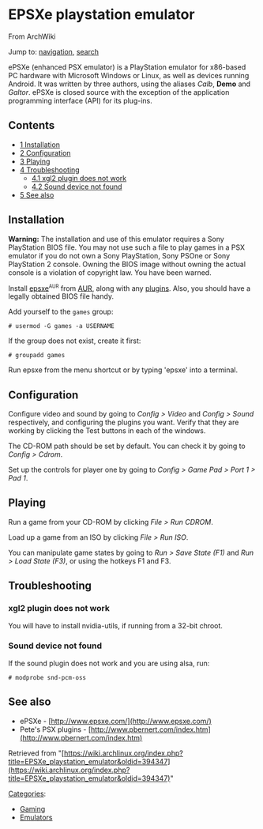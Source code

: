 # EPSXe playstation emulator

From ArchWiki

Jump to: [navigation](#column-one), [search](#searchInput)

ePSXe (enhanced PSX emulator) is a PlayStation emulator for x86-based PC hardware with Microsoft Windows or Linux, as well as devices running Android. It was written by three authors, using the aliases _Calb_, __Demo__ and _Galtor_. ePSXe is closed source with the exception of the application programming interface (API) for its plug-ins.

## Contents

*   [1 Installation](#Installation)
*   [2 Configuration](#Configuration)
*   [3 Playing](#Playing)
*   [4 Troubleshooting](#Troubleshooting)
    *   [4.1 xgl2 plugin does not work](#xgl2_plugin_does_not_work)
    *   [4.2 Sound device not found](#Sound_device_not_found)
*   [5 See also](#See_also)

## Installation

**Warning:** The installation and use of this emulator requires a Sony PlayStation BIOS file. You may not use such a file to play games in a PSX emulator if you do not own a Sony PlayStation, Sony PSOne or Sony PlayStation 2 console. Owning the BIOS image without owning the actual console is a violation of copyright law. You have been warned.

Install [epsxe](https://aur.archlinux.org/packages/epsxe/)<sup><small>AUR</small></sup> from [AUR](/index.php/AUR "AUR"), along with any [plugins](https://aur.archlinux.org/packages.php?K=epsxe-plugin). Also, you should have a legally obtained BIOS file handy.

Add yourself to the `games` group:

```
# usermod -G games -a USERNAME

```

If the group does not exist, create it first:

```
# groupadd games

```

Run epsxe from the menu shortcut or by typing 'epsxe' into a terminal.

## Configuration

Configure video and sound by going to _Config > Video_ and _Config > Sound_ respectively, and configuring the plugins you want. Verify that they are working by clicking the Test buttons in each of the windows.

The CD-ROM path should be set by default. You can check it by going to _Config > Cdrom_.

Set up the controls for player one by going to _Config > Game Pad > Port 1 > Pad 1_.

## Playing

Run a game from your CD-ROM by clicking _File > Run CDROM_.

Load up a game from an ISO by clicking _File > Run ISO_.

You can manipulate game states by going to _Run > Save State (F1)_ and _Run > Load State (F3)_, or using the hotkeys F1 and F3.

## Troubleshooting

### xgl2 plugin does not work

You will have to install nvidia-utils, if running from a 32-bit chroot.

### Sound device not found

If the sound plugin does not work and you are using alsa, run:

```
# modprobe snd-pcm-oss

```

## See also

*   ePSXe - [http://www.epsxe.com/](http://www.epsxe.com/)
*   Pete's PSX plugins - [http://www.pbernert.com/index.htm](http://www.pbernert.com/index.htm)

Retrieved from "[https://wiki.archlinux.org/index.php?title=EPSXe_playstation_emulator&oldid=394347](https://wiki.archlinux.org/index.php?title=EPSXe_playstation_emulator&oldid=394347)"

[Categories](/index.php/Special:Categories "Special:Categories"):

*   [Gaming](/index.php/Category:Gaming "Category:Gaming")
*   [Emulators](/index.php/Category:Emulators "Category:Emulators")